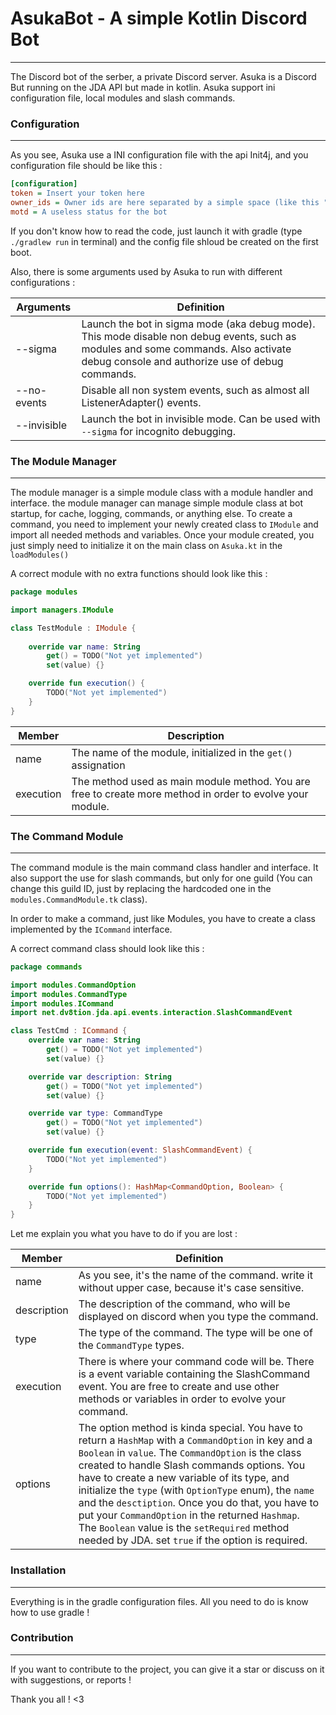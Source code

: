 # AsukaBot - A simple Kotlin Discord Bot
___
The Discord bot of the serber, a private Discord server. Asuka is a Discord But running on the JDA API but made in kotlin. Asuka support ini configuration file, local modules and slash commands.

### Configuration
___
As you see, Asuka use a INI configuration file with the api Init4j, and you configuration file should be like this :
```ini
[configuration]
token = Insert your token here
owner_ids = Owner ids are here separated by a simple space (like this " ")
motd = A useless status for the bot
```
If you don't know how to read the code, just launch it with gradle (type `./gradlew run` in terminal) and the config file shloud be created on the first boot.

Also, there is some arguments used by Asuka to run with different configurations :

Arguments | Definition
--- | ---
--sigma | Launch the bot in sigma mode (aka debug mode). This mode disable non debug events, such as modules and some commands. Also activate debug console and authorize use of debug commands.
--no-events | Disable all non system events, such as almost all ListenerAdapter() events.
--invisible | Launch the bot in invisible mode. Can be used with `--sigma` for incognito debugging. 

### The Module Manager
___
The module manager is a simple module class with a module handler and interface. the module manager can manage simple module class at bot startup, for cache, logging, commands, or anything else. To create a command, you need to implement your newly created class to `IModule` and import all needed methods and variables. Once your module created, you just simply need to initialize it on the main class on `Asuka.kt` in the `loadModules()` 

A correct module with no extra functions should look like this : 

```kotlin
package modules

import managers.IModule

class TestModule : IModule {
    
    override var name: String
        get() = TODO("Not yet implemented")
        set(value) {}

    override fun execution() {
        TODO("Not yet implemented")
    }
}
```

Member | Description
--- | ---
name | The name of the module, initialized in the `get()` assignation
execution | The method used as main module method. You are free to create more method in order to evolve your module.

### The Command Module
___
The command module is the main command class handler and interface. It also support the use for slash commands, but only for one guild (You can change this guild ID, just by replacing the hardcoded one in the `modules.CommandModule.tk` class).

In order to make a command, just like Modules, you have to create a class implemented by the `ICommand` interface.

A correct command class should look like this : 

```kotlin
package commands

import modules.CommandOption
import modules.CommandType
import modules.ICommand
import net.dv8tion.jda.api.events.interaction.SlashCommandEvent

class TestCmd : ICommand {
    override var name: String
        get() = TODO("Not yet implemented")
        set(value) {}

    override var description: String
        get() = TODO("Not yet implemented")
        set(value) {}

    override var type: CommandType
        get() = TODO("Not yet implemented")
        set(value) {}

    override fun execution(event: SlashCommandEvent) {
        TODO("Not yet implemented")
    }

    override fun options(): HashMap<CommandOption, Boolean> {
        TODO("Not yet implemented")
    }
}
```
Let me explain you what you have to do if you are lost : 

Member | Definition 
--- | ---
name | As you see, it's the name of the command. write it without upper case, because it's case sensitive.
description | The description of the command, who will be displayed on discord when you type the command.
type | The type of the command. The type will be one of the `CommandType` types.
execution | There is where your command code will be. There is a event variable containing the SlashCommand event. You are free to create and use other methods or variables in order to evolve your command.
options | The option method is kinda special. You have to return a `HashMap` with a `CommandOption` in key and a `Boolean` in `value`. The `CommandOption` is the class created to handle Slash commands options. You have to create a new variable of its type, and initialize the `type` (with `OptionType` enum), the `name` and the `desctiption`. Once you do that, you have to put your `CommandOption` in the returned `Hashmap`. The `Boolean` value is the `setRequired` method needed by JDA. set `true` if the option is required.

### Installation 
___
Everything is in the gradle configuration files. All you need to do is know how to use gradle ! 

### Contribution
___
If you want to contribute to the project, you can give it a star or discuss on it with suggestions, or reports ! 

Thank you all ! <3 